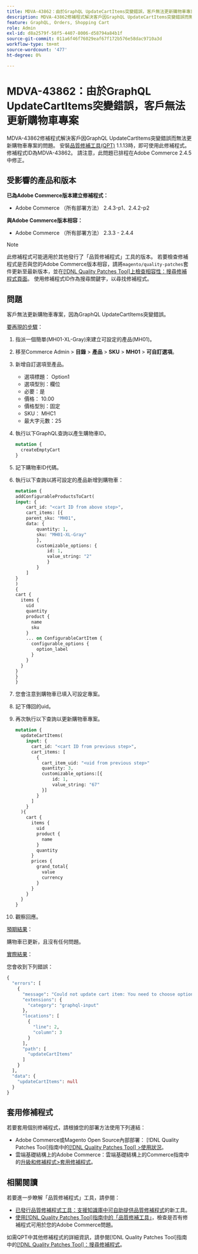 ```yaml
---
title: MDVA-43862：由於GraphQL UpdateCartItems突變錯誤，客戶無法更新購物車專案
description: MDVA-43862修補程式解決客戶因GraphQL UpdateCartItems突變錯誤而無法更新購物車專案的問題。 安裝[Quality Patches Tool (QPT)](https://experienceleague.adobe.com/en/docs/commerce-operations/tools/quality-patches-tool/quality-patches-tool-to-self-serve-quality-patches) 1.1.13後，即可使用此修補程式。 修補程式ID為MDVA-43862。 請注意，此問題已排程在Adobe Commerce 2.4.5中修正。
feature: GraphQL, Orders, Shopping Cart
role: Admin
exl-id: d8a2579f-58f5-4407-8006-d58794a84b1f
source-git-commit: 011a6f46f76029eaf67f172b576e58dac9710a3d
workflow-type: tm+mt
source-wordcount: '477'
ht-degree: 0%

---
```


# MDVA-43862：由於GraphQL UpdateCartItems突變錯誤，客戶無法更新購物車專案

MDVA-43862修補程式解決客戶因GraphQL UpdateCartItems突變錯誤而無法更新購物車專案的問題。 安裝[品質修補工具(QPT)](https://experienceleague.adobe.com/en/docs/commerce-operations/tools/quality-patches-tool/quality-patches-tool-to-self-serve-quality-patches) 1.1.13時，即可使用此修補程式。 修補程式ID為MDVA-43862。 請注意，此問題已排程在Adobe Commerce 2.4.5中修正。

## 受影響的產品和版本

**已為Adobe Commerce版本建立修補程式：**

* Adobe Commerce （所有部署方法） 2.4.3-p1、2.4.2-p2

**與Adobe Commerce版本相容：**

* Adobe Commerce （所有部署方法） 2.3.3 - 2.4.4

>[!NOTE]
>
>此修補程式可能適用於其他發行了「品質修補程式」工具的版本。 若要檢查修補程式是否與您的Adobe Commerce版本相容，請將`magento/quality-patches`套件更新至最新版本，並在[[!DNL Quality Patches Tool]上檢查相容性：搜尋修補程式頁面](https://experienceleague.adobe.com/en/docs/commerce-operations/tools/quality-patches-tool/quality-patches-tool-to-self-serve-quality-patches)。 使用修補程式ID作為搜尋關鍵字，以尋找修補程式。

## 問題

客戶無法更新購物車專案，因為GraphQL UpdateCartItems突變錯誤。

<u>要再現的步驟</u>：

1. 指派一個簡單(MH01-XL-Gray)來建立可設定的產品(MH01)。
1. 移至Commerce Admin > **目錄** > **產品** > **SKU** > **MH01** > **可自訂選項**。
1. 新增自訂選項至產品。
   * 選項標題： Option1
   * 選項型別：欄位
   * 必要：是
   * 價格： 10.00
   * 價格型別：固定
   * SKU： MHC1
   * 最大字元數：25
1. 執行以下GraphQL查詢以產生購物車ID。

   ```GraphQL
   mutation {
     createEmptyCart
   }
   ```

1. 記下購物車ID代碼。
1. 執行以下查詢以將可設定的產品新增到購物車：

   ```GraphQL
   mutation {
   addConfigurableProductsToCart(
   input: {
       cart_id: "<cart ID from above step>",
       cart_items: [{
       parent_sku: "MH01",
       data: {
           quantity: 1,
           sku: "MH01-XL-Gray"
           },
           customizable_options: {
               id: 1,
               value_string: "2"
               }
           }
       ]
   }
   )
   {
   cart {
     items {
       uid
       quantity
       product {
         name
         sku
       }
       ... on ConfigurableCartItem {
         configurable_options {
           option_label
         }
       }
     }
   }
   }
   }
   ```

1. 您會注意到購物車已填入可設定專案。
1. 記下傳回的uid。
1. 再次執行以下查詢以更新購物車專案。

   ```GraphQL
   mutation {
     updateCartItems(
       input: {
         cart_id: "<cart ID from previous step>",
         cart_items: [
           {
             cart_item_uid: "<uid from previous step>"
             quantity: 3,
             customizable_options:[{
                 id: 1,
                 value_string: "67"
             }]
           }
         ]
       }
     ){
       cart {
         items {
           uid
           product {
             name
           }
           quantity
         }
         prices {
           grand_total{
             value
             currency
           }
         }
       }
     }
   }
   ```

1. 觀察回應。

<u>預期結果</u>：

購物車已更新，且沒有任何問題。

<u>實際結果</u>：

您會收到下列錯誤：

```GraphQL
{
  "errors": [
    {
      "message": "Could not update cart item: You need to choose options for your item.",
      "extensions": {
        "category": "graphql-input"
      },
      "locations": [
        {
          "line": 2,
          "column": 3
        }
      ],
      "path": [
        "updateCartItems"
      ]
    }
  ],
  "data": {
    "updateCartItems": null
  }
}
```

## 套用修補程式

若要套用個別修補程式，請根據您的部署方法使用下列連結：

* Adobe Commerce或Magento Open Source內部部署： [!DNL Quality Patches Tool]指南中的[[!DNL Quality Patches Tool] >使用狀況](/help/tools/quality-patches-tool/usage.md)。
* 雲端基礎結構上的Adobe Commerce：雲端基礎結構上的Commerce指南中的[升級和修補程式>套用修補程式](https://experienceleague.adobe.com/docs/commerce-cloud-service/user-guide/develop/upgrade/apply-patches.html)。

## 相關閱讀

若要進一步瞭解「品質修補程式」工具，請參閱：

* [已發行品質修補程式工具：支援知識庫中可自助提供品質修補程式](https://experienceleague.adobe.com/en/docs/commerce-operations/tools/quality-patches-tool/quality-patches-tool-to-self-serve-quality-patches)的新工具。
* [使用[!DNL Quality Patches Tool]指南中的「品質修補工具」](/help/tools/quality-patches-tool/patches-available-in-qpt/check-patch-for-magento-issue-with-magento-quality-patches.md)，檢查是否有修補程式可用於您的Adobe Commerce問題。

如需QPT中其他修補程式的詳細資訊，請參閱[!DNL Quality Patches Tool]指南中的[[!DNL Quality Patches Tool]：搜尋修補程式](https://experienceleague.adobe.com/tools/commerce-quality-patches/index.html)。
